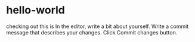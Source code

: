 # hello-world
checking out
this is 
In the editor, write a bit about yourself.
Write a commit message that describes your changes.
Click Commit changes button.
